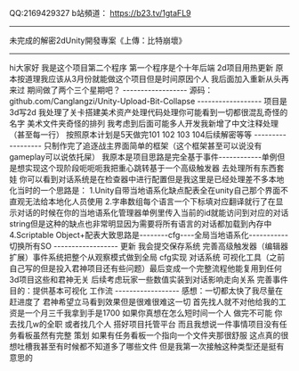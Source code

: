 QQ:2169429327
b站頻道： https://b23.tv/1gtaFL9

-------------------------------------------

未完成的解密2dUnity開發專案《上傳：比特崩壞》

------------------
hi大家好 我是这个项目第二个程序 第一个程序是个十年后端 2d项目用热更新 原本按道理我应该从3月份就能做这个项目但是时间原因个人 我后面加入重新从头再来过  期间做了两个三个星期吧？ 
﻿------------------
源码：github.com/Canglangzi/Unity-Upload-Bit-Collapse
﻿------------------
项目是3d写2d
我处理了关卡搭建美术资产处理代码处理你可能看到一切都很混乱奇怪的名字 美术文件夹奇怪的排列 我考虑到后面可能多人开发我新增了中文注释处理（甚至每一行）
按照原本计划是5天做完101 102 103 104后续解密等等
﻿------------------
只制作完了追逐战主界面简单的框架（这个框架甚至可以说没有gameplay可以说依托屎）
我原本是项目思路是完全基于事件------------单例但是想实现这个现阶段呃呃呃我把重心跳转基于一个高级触发器
去处理所有东西套娃
你可以看到对话系统是在检查器中进行配置但是我这里是已经处理差不多本地化当时的一个思路是：
1.Unity自带当地语系化缺点配表全在unity自己那个界面不直观无法给本地化人员使用
2.字串数组每个语言一个下标填对应翻译就行了在显示对话的时候在你的当地语系化管理器单例里传入当前的id就能访问到对应的对话string但是这种的缺点也非常明显因为需要将所有语言的对话都加载到內存中
4.Scriptable Object+配表大致思路是--------cfg----全局当地语系化-----------切换所有SO
﻿------------------
更新
我会提交保存系统 完善高级触发器（编辑器扩展）事件系统把整个从观察模式做到全局 cfg实现 对话系统 可视化工具（之前自己写的但是投入君神项目还有些问题）最后变成一个完整流程他能复用到任何3d项目这些和君神无关 后续考虑玩家一些数值实装到对话影响走向关系 完善事件
目的：提供基本可视化 工作流
﻿------------------
感想：一切都太快了我尽量在赶进度了 君神希望立马看到效果但是很难很难这一切 首先找人就不对他给我的工资是一个月三千我拿到手是1700 如果你真想在怎么短时间一个人 做完不可能  你去找几w的全职 或者找几个人 搭好项目托管平台 而且我想说一件事情项目没有任务看板虽然有完整 策划 如果有任务看板一个指向一个文件夹那很舒服 这点真的很想吐槽我甚至有时候都不知道多了哪些文件 但是我第一次接触这种类型还是挺有意思的
